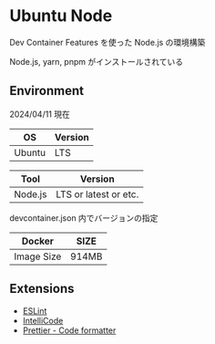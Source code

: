 # Ubuntu Node

Dev Container Features を使った Node.js の環境構築

Node.js, yarn, pnpm がインストールされている

## Environment

2024/04/11 現在

| OS | Version |
|----|---------|
| Ubuntu | LTS |

| Tool | Version |
|--------|------|
| Node.js | LTS or latest or etc. |
devcontainer.json 内でバージョンの指定

| Docker | SIZE |
|--------|------|
| Image Size | 914MB |

## Extensions

- [ESLint](https://marketplace.visualstudio.com/items?itemName=dbaeumer.vscode-eslint)
- [IntelliCode](https://marketplace.visualstudio.com/items?itemName=VisualStudioExptTeam.vscodeintellicode)
- [Prettier - Code formatter](https://marketplace.visualstudio.com/items?itemName=esbenp.prettier-vscode)
